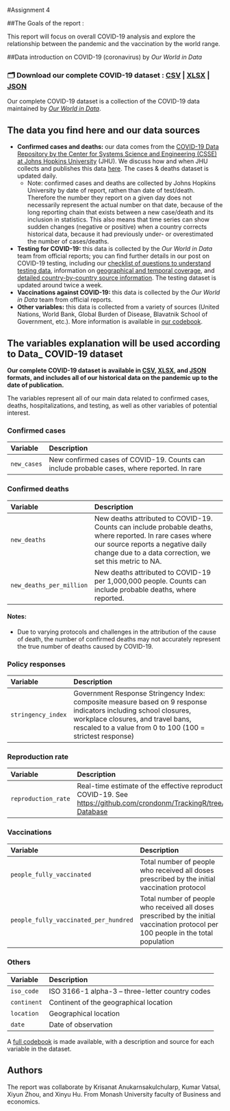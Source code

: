 
#Assignment 4

##The Goals of the report :

This report will focus on overall COVID-19 analysis and explore the relationship between the pandemic and the vaccination by the world range. 

##Data introduction on COVID-19 (coronavirus) by _Our World in Data_

### 🗂️ Download our complete COVID-19 dataset : [CSV](https://covid.ourworldindata.org/data/owid-covid-data.csv) | [XLSX](https://covid.ourworldindata.org/data/owid-covid-data.xlsx) | [JSON](https://covid.ourworldindata.org/data/owid-covid-data.json)

Our complete COVID-19 dataset is a collection of the COVID-19 data maintained by [_Our World in Data_](https://ourworldindata.org/coronavirus). 

## The data you find here and our data sources

- **Confirmed cases and deaths:** our data comes from the [COVID-19 Data Repository by the Center for Systems Science and Engineering (CSSE) at Johns Hopkins University](https://github.com/CSSEGISandData/COVID-19) (JHU). We discuss how and when JHU collects and publishes this data [here](https://ourworldindata.org/coronavirus-source-data). The cases & deaths dataset is updated daily.
  - Note: confirmed cases and deaths are collected by Johns Hopkins University by date of report, rathen than date of test/death. Therefore the number they report on a given day does not necessarily represent the actual number on that date, because of the long reporting chain that exists between a new case/death and its inclusion in statistics. This also means that time series can show sudden changes (negative or positive) when a country corrects historical data, because it had previously under- or overestimated the number of cases/deaths.
- **Testing for COVID-19:** this data is collected by the _Our World in Data_ team from official reports; you can find further details in our post on COVID-19 testing, including our [checklist of questions to understand testing data](https://ourworldindata.org/coronavirus-testing#our-checklist-for-covid-19-testing-data), information on [geographical and temporal coverage](https://ourworldindata.org/coronavirus-testing#which-countries-do-we-have-testing-data-for), and [detailed country-by-country source information](https://ourworldindata.org/coronavirus-testing#source-information-country-by-country). The testing dataset is updated around twice a week.
- **Vaccinations against COVID-19:** this data is collected by the _Our World in Data_ team from official reports.
- **Other variables:** this data is collected from a variety of sources (United Nations, World Bank, Global Burden of Disease, Blavatnik School of Government, etc.). More information is available in [our codebook](https://github.com/owid/covid-19-data/tree/master/public/data/owid-covid-codebook.csv).


## The variables explanation will be used according to Data_ COVID-19 dataset

**Our complete COVID-19 dataset is available in [CSV](https://covid.ourworldindata.org/data/owid-covid-data.csv), [XLSX](https://covid.ourworldindata.org/data/owid-covid-data.xlsx), and [JSON](https://covid.ourworldindata.org/data/owid-covid-data.json) formats, and includes all of our historical data on the pandemic up to the date of publication.**


The variables represent all of our main data related to confirmed cases, deaths, hospitalizations, and testing, as well as other variables of potential interest.

### Confirmed cases
| Variable                         | Description                                                                                                                                                                                            |
|:---------------------------------|:-------------------------------------------------------------------------------------------------------------------------------------------------------------------------------------------------------|                          
| `new_cases`                      | New confirmed cases of COVID-19. Counts can include probable cases, where reported. In rare 

### Confirmed deaths
| Variable                          | Description                                                                                                                                                                                               |
|:----------------------------------|:----------------------------------------------------------------------------------------------------------------------------------------------------------------------------------------------------------|
| `new_deaths`                      | New deaths attributed to COVID-19. Counts can include probable deaths, where reported. In rare cases where our source reports a negative daily change due to a data correction, we set this metric to NA. |
| `new_deaths_per_million`          | New deaths attributed to COVID-19 per 1,000,000 people. Counts can include probable deaths, where reported.                                                                                                                                                                          |

#### Notes:
* Due to varying protocols and challenges in the attribution of the cause of death, the number of confirmed deaths may not accurately represent the true number of deaths caused by COVID-19.


### Policy responses
| Variable           | Description                                                                                                                                                                                                         |
|:-------------------|:--------------------------------------------------------------------------------------------------------------------------------------------------------------------------------------------------------------------|
| `stringency_index` | Government Response Stringency Index: composite measure based on 9 response indicators including school closures, workplace closures, and travel bans, rescaled to a value from 0 to 100 (100 = strictest response) |

### Reproduction rate
| Variable            | Description                                                                                                                                   |
|:--------------------|:----------------------------------------------------------------------------------------------------------------------------------------------|
| `reproduction_rate` | Real-time estimate of the effective reproduction rate (R) of COVID-19. See https://github.com/crondonm/TrackingR/tree/main/Estimates-Database |



### Vaccinations
| Variable                                     | Description                                                                                                                                                                                                                                                                                                                                       |
|:---------------------------------------------|:--------------------------------------------------------------------------------------------------------------------------------------------------------------------------------------------------------------------------------------------------------------------------------------------------------------------------------------------------|
| `people_fully_vaccinated`                    | Total number of people who received all doses prescribed by the initial vaccination protocol               |                                                                                                                                                                                                                                                                                                         
| `people_fully_vaccinated_per_hundred`        | Total number of people who received all doses prescribed by the initial vaccination protocol per 100 people in the total population                                                                                                                                                                                                               |                                                                                  |

### Others
| Variable                     | Description                                                                                                                                                                                                                                |
|:-----------------------------|:-------------------------------------------------------------------------------------------------------------------------------------------------------------------------------------------------------------------------------------------|
| `iso_code`                   | ISO 3166-1 alpha-3 – three-letter country codes                                                                                                                                                                                            |
| `continent`                  | Continent of the geographical location                                                                                                                                                                                                     |
| `location`                   | Geographical location                                                                                                                                                                                                                      |
| `date`                       | Date of observation                                                                                                                                                                                                                        |

A [full codebook](https://github.com/owid/covid-19-data/tree/master/public/data/owid-covid-codebook.csv) is made available, with a description and source for each variable in the dataset.



## Authors

The report was collaborate by Krisanat Anukarnsakulchularp, Kumar Vatsal, Xiyun Zhou, and Xinyu Hu.
From Monash University faculty of Business and economics. 

 
